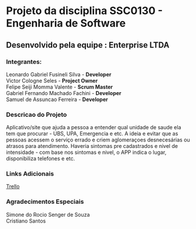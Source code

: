 <h1>Projeto da disciplina SSC0130 - Engenharia de Software</h1>

<h2>Desenvolvido pela equipe : Enterprise LTDA</h2>
<h3>Integrantes:</h3>
Leonardo Gabriel Fusineli Silva   - <b>Developer<br></b>
Victor Cologne Seles              - <b>Project Owner</b><br>
Felipe Seiji Momma Valente        - <b>Scrum Master</b><br>
Gabriel Fernando Machado Fachini  - <b>Developer</b><br>
Samuel de Assuncao Ferreira       - <b>Developer</b><br>

<h3>Descricao do Projeto</h3>
Aplicativo/site que ajuda a pessoa a entender qual unidade de saude ela tem que procurar - UBS, UPA, Emergencia e etc. A ideia e evitar que as pessoas acessem o serviço errado e criem aglomeraçoes desnecesárias ou atrasos para atendimento. Haveria sintomas pre cadastrados e nivel de intensidade - com base nos sintomas e nivel, o APP indica o lugar, disponibiliza telefones e etc.

<h3>Links Adicionais</h3>
<a href="https://trello.com/b/4PjgFDI1/kanban-tarefas">Trello</a>

<h3>Agradecimentos Especiais</h3>
Simone do Rocio Senger de Souza<br>
Cristiano Santos<br>
